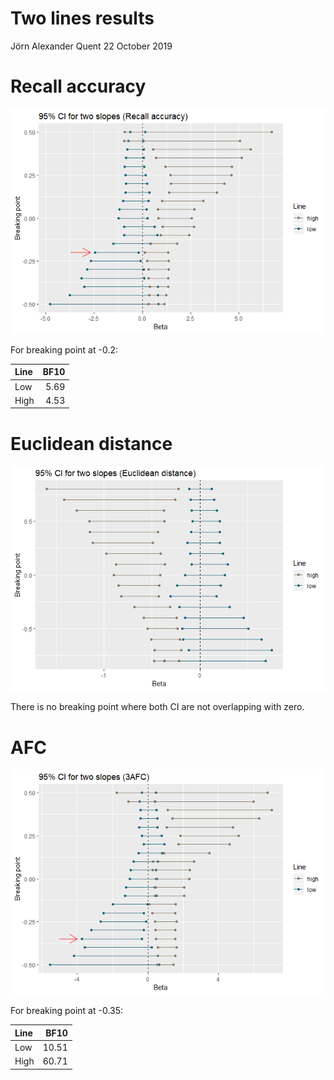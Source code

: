 Two lines results
================
Jörn Alexander Quent
22 October 2019

Recall accuracy
===============

![](twoLinesResults_files/figure-markdown_github/unnamed-chunk-2-1.png)

For breaking point at -0.2:

| Line |  BF10|
|:-----|-----:|
| Low  |  5.69|
| High |  4.53|

Euclidean distance
==================

![](twoLinesResults_files/figure-markdown_github/unnamed-chunk-5-1.png)

There is no breaking point where both CI are not overlapping with zero.

AFC
===

![](twoLinesResults_files/figure-markdown_github/unnamed-chunk-7-1.png)

For breaking point at -0.35:

| Line |   BF10|
|:-----|------:|
| Low  |  10.51|
| High |  60.71|
